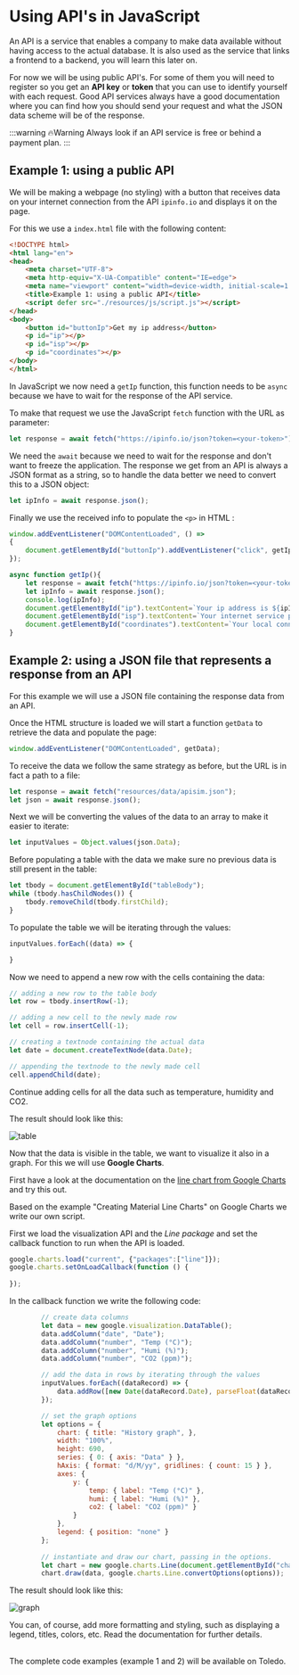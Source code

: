 # Using API's in JavaScript

An API is a service that enables a company to make data available without having access to the actual database.
It is also used as the service that links a frontend to a backend, you will learn this later on.

For now we will be using public API's. For some of them you will need to register so you get an **API key** or **token** that you can use to identify yourself with each request. Good API services always have a good documentation where you can find how you should send your request and what the JSON data scheme will be of the response.

:::warning 🔥Warning
Always look if an API service is free or behind a payment plan.
:::

## Example 1: using a public API

We will be making a webpage (no styling) with a button that receives data on your internet connection from the API `ipinfo.io` and displays it on the page.

For this we use a `index.html` file with the following content:

```html
<!DOCTYPE html>
<html lang="en">
<head>
    <meta charset="UTF-8">
    <meta http-equiv="X-UA-Compatible" content="IE=edge">
    <meta name="viewport" content="width=device-width, initial-scale=1.0">
    <title>Example 1: using a public API</title>
    <script defer src="./resources/js/script.js"></script>
</head>
<body>
    <button id="buttonIp">Get my ip address</button>
    <p id="ip"></p>
    <p id="isp"></p>    
    <p id="coordinates"></p>
</body>
</html>
```

In JavaScript we now need a `getIp` function, this function needs to be `async` because we have to wait for the response of the API service.

To make that request we use the JavaScript `fetch` function with the URL as parameter:

```js
let response = await fetch("https://ipinfo.io/json?token=<your-token>");
```

We need the `await` because we need to wait for the response and don't want to freeze the application.
The response we get from an API is always a JSON format as a string, so to handle the data better we need to convert this to a JSON object:

```js
let ipInfo = await response.json();
```

Finally we use the received info to populate the `<p>` in HTML :

```js
window.addEventListener("DOMContentLoaded", () => 
{
    document.getElementById("buttonIp").addEventListener("click", getIp);
});

async function getIp(){
    let response = await fetch("https://ipinfo.io/json?token=<your-token>");
    let ipInfo = await response.json();
    console.log(ipInfo);
    document.getElementById("ip").textContent=`Your ip address is ${ipInfo.ip} [${ipInfo.hostname}]`;
    document.getElementById("isp").textContent=`Your internet service provider is ${ipInfo.org}`;    
    document.getElementById("coordinates").textContent=`Your local connnection has coordinates ${ipInfo.loc}`;
}
```

## Example 2: using a JSON file that represents a response from an API

For this example we will use a JSON file containing the response data from an API.

Once the HTML structure is loaded we will start a function `getData` to retrieve the data and populate the page:

```js
window.addEventListener("DOMContentLoaded", getData);
```

To receive the data we follow the same strategy as before, but the URL is in fact a path to a file:

```js
let response = await fetch("resources/data/apisim.json");
let json = await response.json();
```

Next we will be converting the values of the data to an array to make it easier to iterate:

```js
let inputValues = Object.values(json.Data);
```

Before populating a table with the data we make sure no previous data is still present in the table:

```js
let tbody = document.getElementById("tableBody");
while (tbody.hasChildNodes()) {
    tbody.removeChild(tbody.firstChild);
}
```

To populate the table we will be iterating through the values:

```js
inputValues.forEach((data) => {

}
```
Now we need to append a new row with the cells containing the data:

```js
// adding a new row to the table body
let row = tbody.insertRow(-1);

// adding a new cell to the newly made row
let cell = row.insertCell(-1);

// creating a textnode containing the actual data
let date = document.createTextNode(data.Date);

// appending the textnode to the newly made cell
cell.appendChild(date);
```

Continue adding cells for all the data such as temperature, humidity and CO2.

The result should look like this:

![table](./images/table.png)

Now that the data is visible in the table, we want to visualize it also in a graph. For this we will use **Google Charts**.

First have a look at the documentation on the [line chart from Google Charts](https://developers.google.com/chart/interactive/docs/gallery/linechart) and try this out.

Based on the example "Creating Material Line Charts" on Google Charts we write our own script.

First we load the visualization API and the *Line package* and set the callback function to run when the API is loaded.

```js
google.charts.load("current", {"packages":["line"]});
google.charts.setOnLoadCallback(function () {
    
});
```

In the callback function we write the following code:

```js
        // create data columns
        let data = new google.visualization.DataTable();
        data.addColumn("date", "Date");
        data.addColumn("number", "Temp (°C)");
        data.addColumn("number", "Humi (%)");
        data.addColumn("number", "CO2 (ppm)");

        // add the data in rows by iterating through the values
        inputValues.forEach((dataRecord) => {
            data.addRow([new Date(dataRecord.Date), parseFloat(dataRecord.Temp), parseFloat(dataRecord.Humi), parseFloat(dataRecord.CO2)]);
        });

        // set the graph options
        let options = {
            chart: { title: "History graph", },
            width: "100%",
            height: 690,
            series: { 0: { axis: "Data" } },
            hAxis: { format: "d/M/yy", gridlines: { count: 15 } },
            axes: {
                y: {
                    temp: { label: "Temp (°C)" },
                    humi: { label: "Humi (%)" },
                    co2: { label: "CO2 (ppm)" }
                }
            },
            legend: { position: "none" }
        };
        
        // instantiate and draw our chart, passing in the options.
        let chart = new google.charts.Line(document.getElementById("chart"));
        chart.draw(data, google.charts.Line.convertOptions(options));
```

The result should look like this:

![graph](./images/graph.png)


You can, of course, add more formatting and styling, such as displaying a legend, titles, colors, etc. Read the documentation for further details.

<br>
The complete code examples (example 1 and 2) will be available on Toledo.